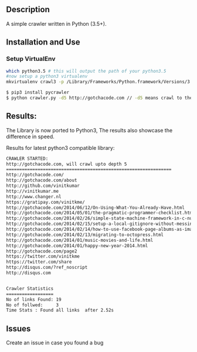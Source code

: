 ## Description

A simple crawler written in Python (3.5+).

## Installation and Use

### Setup VirtualEnv

```sh
which python3.5 # this will output the path of your python3.5 
#now setup a python3 virtualenv
mkvirtualenv crawl3 -p /Library/Frameworks/Python.framework/Versions/3.5/bin/python3.5
```


```sh
$ pip3 install pycrawler
$ python crawler.py -d5 http://gotchacode.com // -d5 means crawl to the depth of 5.
```

## Results:

The Library is now ported to Python3, The results also showcase the difference in speed.


Results for latest python3 compatible library:

```sh
CRAWLER STARTED:
http://gotchacode.com, will crawl upto depth 5
===============================================================
http://gotchacode.com/
http://gotchacode.com/about
http://github.com/vinitkumar
http://vinitkumar.me
http://www.changer.nl
https://gratipay.com/vinitkme/
http://gotchacode.com/2014/06/12/On-Using-What-You-Already-Have.html
http://gotchacode.com/2014/05/01/the-pragmatic-programmer-checklist.html
http://gotchacode.com/2014/02/26/simple-state-machine-framework-in-c-number.html
http://gotchacode.com/2014/02/15/setup-a-local-gitignore-without-messing-up-project.html
http://gotchacode.com/2014/02/14/how-to-use-facebook-page-albums-as-image-source-in-django.html
http://gotchacode.com/2014/02/13/migrating-to-octopress.html
http://gotchacode.com/2014/01/music-movies-and-life.html
http://gotchacode.com/2014/01/happy-new-year-2014.html
http://gotchacode.com/page2
https://twitter.com/vinitkme
https://twitter.com/share
http://disqus.com/?ref_noscript
http://disqus.com


Crawler Statistics
==================
No of links Found: 19
No of follwed:     3
Time Stats : Found all links  after 2.52s
```

## Issues

Create an issue in case you found a bug




